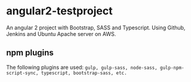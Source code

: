 # angular2-testproject
An angular 2 project with Bootstrap, SASS and Typescript.
Using Github, Jenkins and Ubuntu Apache server on AWS.

## npm plugins
The following plugins are used:
`gulp, gulp-sass, node-sass, gulp-npm-script-sync, typescript, bootstrap-sass, etc.`